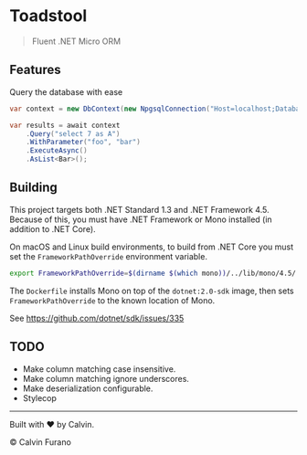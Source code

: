# Toadstool

> Fluent .NET Micro ORM

## Features

Query the database with ease

```csharp
var context = new DbContext(new NpgsqlConnection("Host=localhost;Database=whatever;"));

var results = await context
    .Query("select 7 as A")
    .WithParameter("foo", "bar")
    .ExecuteAsync()
    .AsList<Bar>();
```


## Building

This project targets both .NET Standard 1.3 and .NET Framework 4.5. Because of this, you must have .NET Framework or Mono installed (in addition to .NET Core).

On macOS and Linux build environments, to build from .NET Core you must set the `FrameworkPathOverride` environment variable.

```bash
export FrameworkPathOverride=$(dirname $(which mono))/../lib/mono/4.5/
```

The `Dockerfile` installs Mono on top of the `dotnet:2.0-sdk` image, then sets `FrameworkPathOverride` to the known location of Mono.

See https://github.com/dotnet/sdk/issues/335


## TODO

* Make column matching case insensitive.
* Make column matching ignore underscores.
* Make deserialization configurable.
* Stylecop

---

Built with &hearts; by Calvin.

&copy; Calvin Furano
